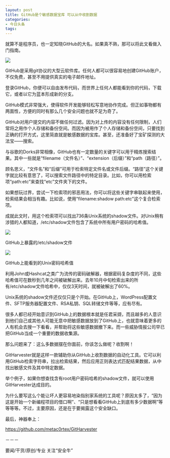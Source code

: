 ```yaml
---
layout: post
title: GitHub是个敏感数据宝库 可以从中收割数据
categories:
- 今日头条
tags:
---
```

就算不是程序员，也一定知晓GitHub的大名。如果真不熟，那可以将此文看做入门指南。

![](http://p3.pstatp.com/large/30b000b259cca15fa30)

GitHub是采用git协议的大型云软件库。任何人都可以很容易地创建GitHub账户，不仅免费，甚至不用提供真实的电子邮件地址。

登录GitHub，你便可以自由发布代码，而世界上任何人都能看到你的代码，下载它，或者以它为蓝本形成新的分支。

GitHub模式非常强大，使得软件开发能够轻松写意地协作完成。但正如事物都有两面性，方便的同时有那么几个安全问题也就不足为奇了。

GitHub对用户提交的内容不做任何过滤。因为对上传的内容没有任何限制，人们常将之用作个人存储和备份空间。而因为被用作了个人存储和备份空间，只要找到正确的打开方式，这里简直就是敏感数据的宝库。甚至，还准备好了宝矿探测的大法宝——搜索。

与谷歌的Dorks非常相像，GitHub也有一定数量的关键字可以用于精炼搜索结果。其中一些就是“filename（文件名）”、“extension（后缀）”和“path（路径）”。

顾名思义，“文件名”和“后缀”可用于检索特定文件名或文件后缀。“路径”这个关键字就比较有意思了，可以搜索文件路径中的特定目录。比如，你可以用检索项“path:etc”来查找“etc”文件夹下的文件。

如果想玩过界，尝试一下检索项的邪恶用法，你可以将这些关键字串联起来使用，检索结果会相当有趣。比如说，使用“filename:shadow path:etc”这个复合检索项。

成就此文时，用这个检索项可以找出736条Unix系统的shadow文件。对Unix稍有涉猎的人都知道，/etc/shadow文件包含了系统中所有用户密码的哈希值。

![](http://p1.pstatp.com/large/33500022df8019d560b)

GitHub上暴露的/etc/shadow文件

![](http://p1.pstatp.com/large/30a000bc13cd9e99d4f)

GitHub上能看到的Unix密码哈希值

利用John或Hashcat之类广为流传的密码破解器，根据密码复杂度的不同，这些哈希值可在数秒到几年之间被破解出来。去年10月中旬检索出来的所有/etc/shadow文件哈希中，仅仅3天时间，就被破解出了60%。

Unix系统的shadow文件还仅仅只是个开始。在GitHub上，WordPress配置文件、SFTP服务器配置文件、RSA私钥、SQL转储文件等等，应有尽有。

很多人都已经开始意识到GitHub上的数据根本就是任君采撷，而且越多的人意识到他们自己或其他人可能无意中把敏感数据放到了GitHub上，也就意味着更多的人有机会去搜一下看看，并帮助将这些敏感数据撤下来。而一些威胁情报公司早已把GitHub当成一个重要的数据收集源。

那么问题来了：这么多数据摆在你面前，你该怎么做呢？收割啊！

GitHarvester就是这样一款辅助你从GitHub上收割数据的自动化工具。它可以利用GitHub检索字符串，拉出检索结果，然后应用正则表达式匹配结果数据，从中找出敏感文件及其中特定数据。

举个例子，如果你想查找含有root用户密码哈希的shadow文件，就可以使用GitHarvester达成目的。

为什么要写这么个能让坏人更容易地染指别家系统的工具呢？原因太多了，“因为这是开始一个新编程项目的借口啊”、“只是想看看GitHub上到底有多少数据啊”等等等等。不过，主要原因，还是在于要揭露这个安全缺口。

最后，神器奉上：

https://github.com/metac0rtex/GitHarvester

－－－

要闻/干货/原创/专业 关注“安全牛”